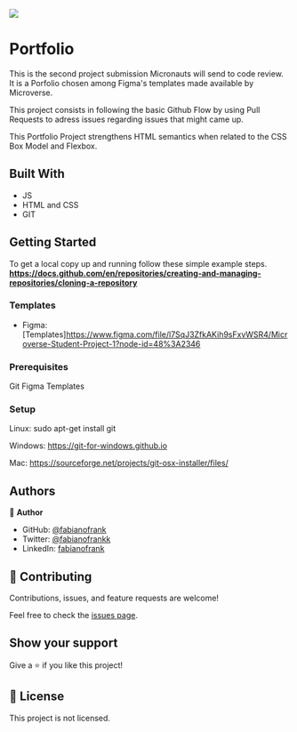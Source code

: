 ![](https://img.shields.io/badge/Microverse-blueviolet)

# Portfolio

This is the second project submission Micronauts will send to code review. It is a Porfolio chosen among Figma's templates made available by Microverse.


This project consists in following the basic Github Flow by using Pull Requests to adress issues regarding issues that might came up.

This Portfolio Project strengthens HTML semantics when related to the CSS Box Model and Flexbox.

## Built With

- JS
- HTML and CSS
- GIT



## Getting Started
To get a local copy up and running follow these simple example steps.
**https://docs.github.com/en/repositories/creating-and-managing-repositories/cloning-a-repository**

### Templates

- Figma: [Templates]https://www.figma.com/file/l7SqJ3ZfkAKih9sFxvWSR4/Microverse-Student-Project-1?node-id=48%3A2346


### Prerequisites
Git
Figma Templates


### Setup

Linux: sudo apt-get install git

Windows: https://git-for-windows.github.io

Mac: https://sourceforge.net/projects/git-osx-installer/files/

## Authors

👤 **Author**

- GitHub: [@fabianofrank](https://github.com/fabianofrank)
- Twitter: [@fabianofrankk](https://twitter.com/fabianofrankk)
- LinkedIn: [fabianofrank](https://linkedin.com/in/fabianofrank)


## 🤝 Contributing

Contributions, issues, and feature requests are welcome!

Feel free to check the [issues page](../../issues/).

## Show your support

Give a ⭐️ if you like this project!


## 📝 License

This project is not licensed.
